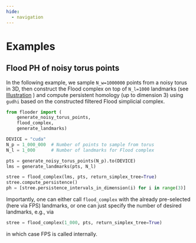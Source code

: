 ```yaml
---
hide:
  - navigation
---
```


# Examples

## Flood PH of noisy torus points

In the following example, we sample `N_w=1000000` points from a noisy torus in 3D, then
construct the Flood complex on top of `N_l=1000` landmarks (see [Illustration](index.md#illustration)
) and compute persistent
homology (up to dimension 3) using `gudhi` based on the constructed filtered Flood simplicial complex.

``` py linenums="1"
from flooder import (
    generate_noisy_torus_points, 
    flood_complex, 
    generate_landmarks)

DEVICE = "cuda"
N_p = 1_000_000  # Number of points to sample from torus
N_l = 1_000      # Number of landmarks for Flood complex

pts = generate_noisy_torus_points(N_p).to(DEVICE)
lms = generate_landmarks(pts, N_l)

stree = flood_complex(lms, pts, return_simplex_tree=True)
stree.compute_persistence()
ph = [stree.persistence_intervals_in_dimension(i) for i in range(3)]
```

Importantly, one can either call `flood_complex` with the already pre-selected
(here via FPS) landmarks, or one can just specify the number of desired landmarks, e.g.,
via

```py linenums="1"
stree = flood_complex(1_000, pts, return_simplex_tree=True)
```

in which case FPS is called internally.
